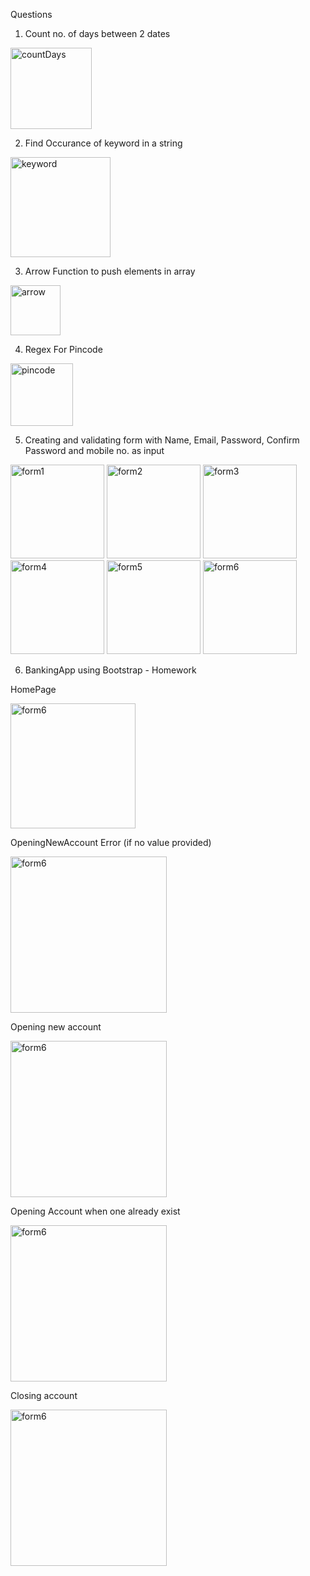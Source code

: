 Questions 

1) Count no. of days between 2 dates

<img src="https://cdn.discordapp.com/attachments/533295727745564682/953585741387137034/unknown.png" alt="countDays" height="130"/>

2) Find Occurance of keyword in a string 

<img src="https://cdn.discordapp.com/attachments/533295727745564682/953594107421421588/unknown.png" alt="keyword" height="160"/>

3) Arrow Function to push elements in array

<img src="https://cdn.discordapp.com/attachments/533295727745564682/953602492611059732/unknown.png" alt="arrow" height="80"/>

4) Regex For Pincode

<img src="https://cdn.discordapp.com/attachments/533295727745564682/953587455414644806/unknown.png" alt="pincode" height="100"/>

5) Creating and validating form with Name, Email, Password, Confirm Password and mobile no. as input 

<img src="https://media.discordapp.net/attachments/533295727745564682/953600695595044904/unknown.png" alt="form1" height="150"/>

<img src="https://media.discordapp.net/attachments/533295727745564682/953600781498585098/unknown.png" alt="form2" height="150"/>

<img src="https://media.discordapp.net/attachments/533295727745564682/953600850109030461/unknown.png" alt="form3" height="150"/>

<img src="https://media.discordapp.net/attachments/533295727745564682/953600944938049607/unknown.png" alt="form4" height="150"/>

<img src="https://media.discordapp.net/attachments/533295727745564682/953601041293787136/unknown.png" alt="form5" height="150"/>

<img src="https://media.discordapp.net/attachments/533295727745564682/953601095354171392/unknown.png" alt="form6" height="150"/>

6) BankingApp using Bootstrap - Homework

 HomePage

<img src="https://media.discordapp.net/attachments/533295727745564682/955132689416073216/unknown.png?width=1421&height=662" alt="form6" height="200"/>


 OpeningNewAccount Error (if no value provided)
 
<img src="https://media.discordapp.net/attachments/533295727745564682/955132628019867728/unknown.png?width=986&height=663" alt="form6" height="250"/>


 Opening new account

<img src="https://cdn.discordapp.com/attachments/533295727745564682/955133480721854544/unknown.png" alt="form6" height="250"/>


 Opening Account when one already exist

<img src="https://media.discordapp.net/attachments/533295727745564682/955133308797333574/unknown.png?width=1021&height=662" alt="form6" height="250"/>


 Closing account
 
<img src="https://media.discordapp.net/attachments/533295727745564682/955133376086544454/unknown.png?width=836&height=662" alt="form6" height="250"/>
